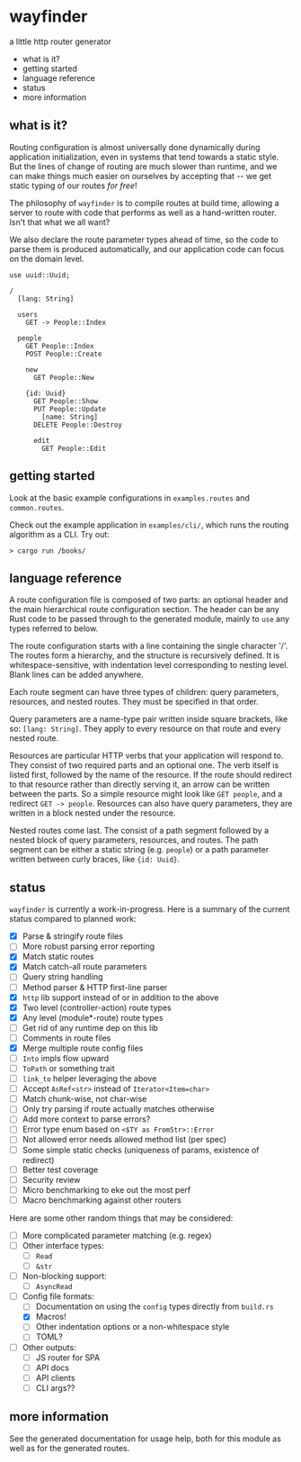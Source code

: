 wayfinder
=========

a little http router generator

- what is it?
- getting started
- language reference
- status
- more information

what is it?
-----------

Routing configuration is almost universally done dynamically during
application initialization, even in systems that tend towards a
static style.  But the lines of change of routing are much slower
than runtime, and we can make things much easier on ourselves by
accepting that -- we get static typing of our routes *for free*!

The philosophy of `wayfinder` is to compile routes at build time,
allowing a server to route with code that performs as well as a
hand-written router.  Isn't that what we all want?

We also declare the route parameter types ahead of time, so the
code to parse them is produced automatically, and our application
code can focus on the domain level.

```
use uuid::Uuid;

/
  [lang: String]

  users
    GET -> People::Index

  people
    GET People::Index
    POST People::Create

    new
      GET People::New

    {id: Uuid}
      GET People::Show
      PUT People::Update
        [name: String]
      DELETE People::Destroy

      edit
        GET People::Edit
```

getting started
---------------

Look at the basic example configurations in `examples.routes` and
`common.routes`.

Check out the example application in `examples/cli/`, which
runs the routing algorithm as a CLI.  Try out:

```
> cargo run /books/
```

language reference
------------------

A route configuration file is composed of two parts: an optional
header and the main hierarchical route configuration section.  The
header can be any Rust code to be passed through to the generated
module, mainly to `use` any types referred to below.

The route configuration starts with a line containing the single
character '/'.  The routes form a hierarchy, and the structure is
recursively defined.  It is whitespace-sensitive, with indentation
level corresponding to nesting level.  Blank lines can be added
anywhere.

Each route segment can have three types of children: query parameters,
resources, and nested routes.  They must be specified in that order.

Query parameters are a name-type pair written inside square brackets,
like so: `[lang: String]`.  They apply to every resource on that
route and every nested route.

Resources are particular HTTP verbs that your application will
respond to.  They consist of two required parts and an optional one.
The verb itself is listed first, followed by the name of the resource.
If the route should redirect to that resource rather than directly
serving it, an arrow can be written between the parts.  So a simple
resource might look like `GET people`, and a redirect `GET -> people`.
Resources can also have query parameters, they are written in a block
nested under the resource.

Nested routes come last.  The consist of a path segment followed by
a nested block of query parameters, resources, and routes.  The
path segment can be either a static string (e.g. `people`) or a
path parameter written between curly braces, like `{id: Uuid}`.

status
------

`wayfinder` is currently a work-in-progress.  Here is a summary of
the current status compared to planned work:

- [x] Parse & stringify route files
- [ ] More robust parsing error reporting
- [x] Match static routes
- [x] Match catch-all route parameters
- [ ] Query string handling
- [ ] Method parser & HTTP first-line parser
- [x] `http` lib support instead of or in addition to the above
- [x] Two level (controller-action) route types
- [x] Any level (module*-route) route types
- [ ] Get rid of any runtime dep on this lib
- [ ] Comments in route files
- [x] Merge multiple route config files
- [ ] `Into` impls flow upward
- [ ] `ToPath` or something trait
- [ ] `link_to` helper leveraging the above
- [ ] Accept `AsRef<str>` instead of `Iterator<Item=char>`
- [ ] Match chunk-wise, not char-wise
- [ ] Only try parsing if route actually matches otherwise
- [ ] Add more context to parse errors?
- [ ] Error type enum based on `<$TY as FromStr>::Error`
- [ ] Not allowed error needs allowed method list (per spec)
- [ ] Some simple static checks (uniqueness of params, existence of redirect)
- [ ] Better test coverage
- [ ] Security review
- [ ] Micro benchmarking to eke out the most perf
- [ ] Macro benchmarking against other routers

Here are some other random things that may be considered:

- [ ] More complicated parameter matching (e.g. regex)
- [ ] Other interface types:
  - [ ] `Read`
  - [ ] `&str`
- [ ] Non-blocking support:
  - [ ] `AsyncRead`
- [ ] Config file formats:
  - [ ] Documentation on using the `config` types directly from `build.rs`
  - [x] Macros!
  - [ ] Other indentation options or a non-whitespace style
  - [ ] TOML?
- [ ] Other outputs:
  - [ ] JS router for SPA
  - [ ] API docs
  - [ ] API clients
  - [ ] CLI args??

more information
----------------

See the generated documentation for usage help, both for this
module as well as for the generated routes.
